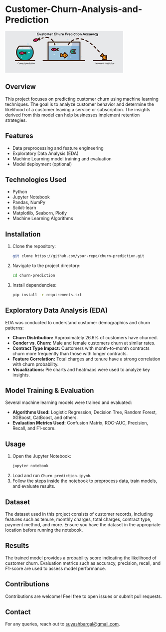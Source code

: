 # Customer-Churn-Analysis-and-Prediction

![Customer Churn Prediction Accuracy](Churn_Image.png)

## Overview
This project focuses on predicting customer churn using machine learning techniques. The goal is to analyze customer behavior and determine the likelihood of a customer leaving a service or subscription. The insights derived from this model can help businesses implement retention strategies.

## Features
- Data preprocessing and feature engineering
- Exploratory Data Analysis (EDA)
- Machine Learning model training and evaluation
- Model deployment (optional)

## Technologies Used
- Python
- Jupyter Notebook
- Pandas, NumPy
- Scikit-learn
- Matplotlib, Seaborn, Plotly
- Machine Learning Algorithms 

## Installation
1. Clone the repository:
   ```bash
   git clone https://github.com/your-repo/churn-prediction.git
   ```
2. Navigate to the project directory:
   ```bash
   cd churn-prediction
   ```
3. Install dependencies:
   ```bash
   pip install -r requirements.txt
   ```

## Exploratory Data Analysis (EDA)
EDA was conducted to understand customer demographics and churn patterns:
- **Churn Distribution:** Approximately 26.6% of customers have churned.
- **Gender vs. Churn:** Male and female customers churn at similar rates.
- **Contract Type Impact:** Customers with month-to-month contracts churn more frequently than those with longer contracts.
- **Feature Correlation:** Total charges and tenure have a strong correlation with churn probability.
- **Visualizations:** Pie charts and heatmaps were used to analyze key insights.

## Model Training & Evaluation
Several machine learning models were trained and evaluated:
- **Algorithms Used:** Logistic Regression, Decision Tree, Random Forest, XGBoost, CatBoost, and others.
- **Evaluation Metrics Used:** Confusion Matrix, ROC-AUC, Precision, Recall, and F1-score.

## Usage
1. Open the Jupyter Notebook:
   ```bash
   jupyter notebook
   ```
2. Load and run `Churn prediction.ipynb`.
3. Follow the steps inside the notebook to preprocess data, train models, and evaluate results.

## Dataset
The dataset used in this project consists of customer records, including features such as tenure, monthly charges, total charges, contract type, payment method, and more. Ensure you have the dataset in the appropriate location before running the notebook.

## Results
The trained model provides a probability score indicating the likelihood of customer churn. Evaluation metrics such as accuracy, precision, recall, and F1-score are used to assess model performance.

## Contributions
Contributions are welcome! Feel free to open issues or submit pull requests.

## Contact
For any queries, reach out to suyashbargal@gmail.com.
